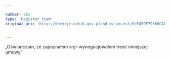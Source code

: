 ```yaml
---

number: 881
type: 'Register item'
original_uri: 'http://decyzje.uokik.gov.pl/nd_wz_um.nsf/0/E459F79366CAE23CC12572DD0032971D?OpenDocument'


---
```


„Oświadczam, że zapoznałem się i wynegocjowałem treść niniejszej umowy”
